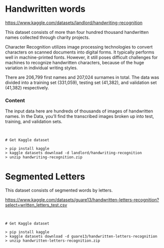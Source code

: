 # Handwritten words
https://www.kaggle.com/datasets/landlord/handwriting-recognition

This dataset consists of more than four hundred thousand handwritten names collected through charity projects.

Character Recognition utilizes image processing technologies to convert characters on scanned documents into digital forms. It typically performs well in machine-printed fonts. However, it still poses difficult challenges for machines to recognize handwritten characters, because of the huge variation in individual writing styles.

There are 206,799 first names and 207,024 surnames in total. The data was divided into a training set (331,059), testing set (41,382), and validation set (41,382) respectively.

### Content
The input data here are hundreds of thousands of images of handwritten names. In the Data, you’ll find the transcribed images broken up into test, training, and validation sets.

<br />

```
# Get Kaggle dataset

> pip install kaggle
> kaggle datasets download -d landlord/handwriting-recognition
> unzip handwriting-recognition.zip
```

# Segmented Letters
This dataset consists of segmented words by letters.

https://www.kaggle.com/datasets/guare13/handwritten-letters-recognition?select=written_letters_test.csv

<br />

```
# Get Kaggle dataset

> pip install kaggle
> kaggle datasets download -d guare13/handwritten-letters-recognition
> unzip handwritten-letters-recognition.zip 
```
